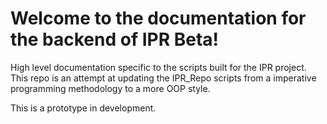 Welcome to the documentation for the backend of IPR Beta!
=========================================================

High level documentation specific to the scripts built for the IPR
project.  This repo is an attempt at updating the IPR_Repo scripts
from a imperative programming methodology to a more OOP style.

This is a prototype in development.

